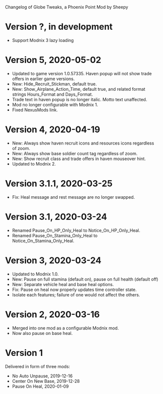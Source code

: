 Changelog of Globe Tweaks, a Phoenix Point Mod by Sheepy

# Version ?,  in development

* Support Modnix 3 lazy loading

# Version 5, 2020-05-02

* Updated to game version 1.0.57335.  Haven popup will not show trade offers in earlier game versions.
* New: Hide_Recruit_Stickman, default true.
* New: Show_Airplane_Action_Time, default true, and related format strings Hours_Format and Days_Format.
* Trade text in haven popup is no longer italic.  Motto text unaffected.
* Mod no longer configurable with Modnix 1.
* Fixed NexusMods link.

# Version 4, 2020-04-19

* New: Always show haven recruit icons and resources icons regardless of zoom.
* New: Always show base soldier count tag regardless of zoom.
* New: Show recruit class and trade offers in haven mouseover hint.
* Updated to Modnix 2.

# Version 3.1.1, 2020-03-25

* Fix: Heal message and rest message are no longer swapped.

# Version 3.1, 2020-03-24

* Renamed Pause_On_HP_Only_Heal to Notice_On_HP_Only_Heal.
* Renamed Pause_On_Stamina_Only_Heal to Notice_On_Stamina_Only_Heal.

# Version 3, 2020-03-24

* Updated to Modnix 1.0.
* New: Pause on full stamina (default on), pause on full health (default off)
* New: Separate vehicle heal and base heal options.
* Fix: Pause on heal now properly updates time controller state.
* Isolate each features; failure of one would not affect the others.

# Version 2, 2020-03-16

* Merged into one mod as a configurable Modnix mod.
* Now also pause on base heal.

# Version 1

Delivered in form of three mods:

* No Auto Unpause, 2019-12-16
* Center On New Base, 2019-12-28
* Pause On Heal, 2020-01-09